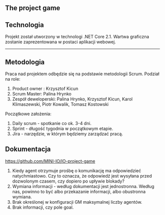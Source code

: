 **The project game**
---

## Technologia

Projekt został utworzony w technologi .NET Core 2.1. Wartwa graficzna zostanie zaprezentowana w postaci aplikacji webowej.

---

## Metodologia

Praca nad projektem odbędzie się na podstawie metodologii Scrum. 
Podział na role:

1. Product owner : Krzysztof Kicun 
2. Scrum Master: Palina Hrynko
3. Zespół deweloperski: Palina Hrynko, Krzysztof Kicun, Karol Klimaszewski, Piotr Kowalik, Tomasz Kostowski

Początkowe założenia:

1. Daily scrum - spotkanie co ok. 3-4 dni.
2. Sprint - długość tygodnia w początkowym etapie.
3. Jira - narzędzie, w którym będziemy zarządzać pracą.

## Dokumentacja

https://github.com/MINI-IO/IO-project-game

1. Kiedy agent otrzymuje prośbę o komunikację ma odpowiedzieć natychmiastowo. Czy to oznacza, że odpowiedź jest wysyłana przed dozwolonym czasem, czy dopiero po upływie blokady?
2. Wymiana informacji - według dokumentacji jest jednostronna. Według nas, powinno to być albo przekazanie informacji, albo obustronna wymiana.
3. Brak określonej w konfiguracji GM maksymalnej liczby agentów.
4. Brak informacji, czy pole goal.  
